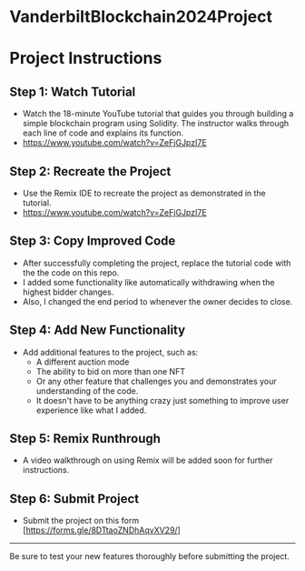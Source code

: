 # VanderbiltBlockchain2024Project
# Project Instructions

## Step 1: Watch Tutorial
- Watch the 18-minute YouTube tutorial that guides you through building a simple blockchain program using Solidity. The instructor walks through each line of code and explains its function.
- https://www.youtube.com/watch?v=ZeFjGJpzI7E

## Step 2: Recreate the Project
- Use the Remix IDE to recreate the project as demonstrated in the tutorial.
- https://www.youtube.com/watch?v=ZeFjGJpzI7E

## Step 3: Copy Improved Code
- After successfully completing the project, replace the tutorial code with the the code on this repo.
- I added some functionality like automatically withdrawing when the highest bidder changes.
- Also, I changed the end period to whenever the owner decides to close. 

## Step 4: Add New Functionality
- Add additional features to the project, such as:
  - A different auction mode
  - The ability to bid on more than one NFT
  - Or any other feature that challenges you and demonstrates your understanding of the code.
  - It doesn't have to be anything crazy just something to improve user experience like what I added.

## Step 5: Remix Runthrough
- A video walkthrough on using Remix will be added soon for further instructions.

## Step 6: Submit Project
- Submit the project on this form [https://forms.gle/8DTtaoZNDhAqvXV29/]
---

Be sure to test your new features thoroughly before submitting the project.
